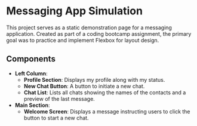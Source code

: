 # Messaging App Simulation

This project serves as a static demonstration page for a messaging application. Created as part of a coding bootcamp assignment, the primary goal was to practice and implement Flexbox for layout design.

## Components
- **Left Column**:  
  - **Profile Section**: Displays my profile along with my status.  
  - **New Chat Button**: A button to initiate a new chat.  
  - **Chat List**: Lists all chats showing the names of the contacts and a preview of the last message.  
- **Main Section**:  
  - **Welcome Screen**: Displays a message instructing users to click the button to start a new chat.  

